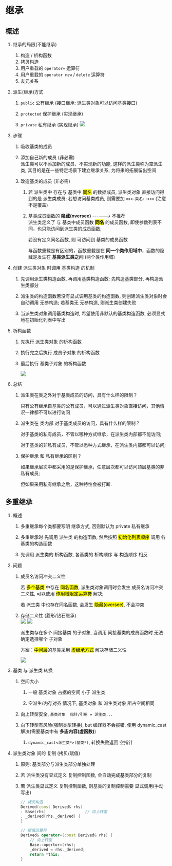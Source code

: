 # 继承

## 概述

1. 继承的局限(不能继承)
    1. 构造 / 析构函数
    2. 拷贝构造
    3. 用户重载的 `operator=` 运算符
    4. 用户重载的 `operator new` / `delete` 运算符
    5. 友元关系

2. 派生(继承)方式

    1. `public` 公有继承 (接口继承: 派生类对象可以访问基类接口)

    2. `protected` 保护继承 (实现继承)

    3. `private` 私有继承 (实现继承)
        ![](https://xiao060.oss-cn-hangzhou.aliyuncs.com/md/202309151721192.png)

3. 步骤
    1. 吸收基类的成员

    2. 添加自己新的成员 (非必需)  
        派生类可以不添加新的成员、不实现新的功能, 这样的派生类称为空派生类, 其目的是在一些特定场景下建立继承关系, 为将来的拓展留出空间

    3. 改造基类的成员 (非必需)  

        1. 若 派生类中 存在与 基类中 <mark>同名</mark> 的数据成员, 派生类对象 直接访问得到的是 派生类成员; 若想访问基类成员, 则需要加 `xxx.类名::xxx` (注意不是覆盖)

        2. 基类成员函数的 **隐藏(oversee)**  ------> 不推荐  
            派生类定义了 与 基类中成员函数 <mark>**同名**</mark> 的成员函数, 即使参数列表不同，也只能访问到派生类的成员函数;  

            若没有定义同名函数, 则 可访问到 基类的成员函数  

            与函数重载是有区别的，函数重载是在 **同一个类作用域中**，函数的隐藏是发生在 **基类派生类之间** (两个类作用域)

4. 创建 派生类对象 时调用 基类构造 的机制

    1. 先调用派生类构造函数, 再调用基类构造函数; 先构造基类部分, 再构造派生类部分

    2. 派生类的构造函数若没有显式调用基类的构造函数, 则创建派生类对象时会自动调用 无参构造; 若基类无 无参构造, 则派生类创建失败

    3. 当派生类对象调用基类构造时, 希望使用非默认的基类构造函数, 必须显式地在初始化列表中写出

5. 析构函数

    1. 先执行 派生类对象 的析构函数

    2. 执行完之后执行 成员子对象 的析构函数

    3. 最后执行 基类子对象 的析构函数  

        ![](https://xiao060.oss-cn-hangzhou.aliyuncs.com/md/202309181130840.png)

6. 总结

    1. 派生类在类之外对于基类成员的访问，具有什么样的限制？  

        只有公有继承自基类的公有成员，可以通过派生类对象直接访问，其他情况一律都不可以进行访问

    2. 派生类在 类内部 对于基类成员的访问，具有什么样的限制？  

        对于基类的私有成员，不管以哪种方式继承，在派生类内部都不能访问;  

        对于基类的非私有成员，不管以愿种方式继承，在派生类内部都可以访问;

    3. 保护继承 和 私有继承的区别？  

        如果继承层次中都采用的是保护继承，任意层次都可以访问顶层基类的非私有成员;  

        但如果采用私有继承之后，这种特性会被打断.

## 多重继承

1. 概述
    1. 多重继承每个类都要写明 继承方式, 否则默认为 private 私有继承

    2. 多重继承时 先调用 派生类 的构造函数, 然后按照 <mark>初始化列表顺序</mark> 调用 各基类的构造函数

    3. 先调用 派生类的 析构函数, 各基类的 析构顺序 与 构造顺序 相反

2. 问题

    1. 成员名访问冲突二义性  

        若 <mark>多个基类</mark> 中存在 <mark>同名函数</mark>, 派生类对象调用时会发生 成员名访问冲突二义性, 可以使用 <mark>作用域限定运算符</mark> 解决;  

        若 派生类 中也存在同名函数, 会发生 <mark>隐藏(oversee)</mark>, 不会冲突

    2. 存储二义性 (菱形/钻石继承)  
        ![](https://xiao060.oss-cn-hangzhou.aliyuncs.com/md/202309181507014.png)
        ![](https://xiao060.oss-cn-hangzhou.aliyuncs.com/md/202309181524906.png)  

        派生类存在多个 间接基类 的子对象, 当调用 间接基类的成员函数时 无法确定选择哪个 子对象  

        方案：<mark>中间层</mark>的基类采用 <mark>虚继承方式</mark> 解决存储二义性  

        ![](https://xiao060.oss-cn-hangzhou.aliyuncs.com/md/202309181525144.png)

3. 基类 与 派生类 转换

    1. 空间大小

        1. 一般 基类对象 占据的空间 小于 派生类

        2. 空派生/内存对齐 情况下, 基类对象 和 派生类对象 所占空间相同

    2. 向上转型安全, `基类对象  指针/引用 = 派生类...`

    3. 向下转型有风险(强制类型转换), but 编译器不会报错, 使用 dynamic_cast 解决(需要基类中有 **多态内容(虚函数)**)

        1. `dynamic_cast<派生类*>(基类*)`, 转换失败返回 空指针

4. 派生类对象 间的 复制 (拷贝/赋值)

    1. 原则: 基类部分与派生类部分单独处理

    2. 若 派生类没有显式定义 复制控制函数, 会自动完成基类部分的复制

    3. 若 派生类显式定义 复制控制函数, 则基类的复制控制需要 显式调用(手动写出)

        ```c++
        // 拷贝构造
        Derived(const Derived& rhs) 
        : Base(rhs)                 // 向上转型
        , _derived(rhs._derived) {
        }

        // 赋值运算符
        Derived& operator=(const Derived& rhs) {
            // 向上转型
            Base::opertor=(rhs);        
            _derived = rhs._derived;
            return *this;
        }
        ```
